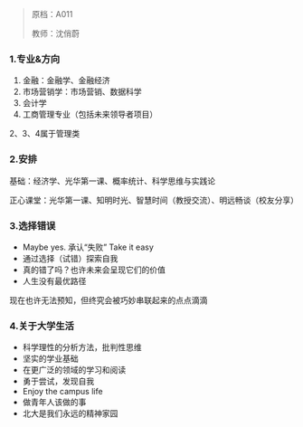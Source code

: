 > 原档：A011
>
> 教师：沈俏蔚

### 1.专业&方向

1. 金融：金融学、金融经济
2. 市场营销学：市场营销、数据科学
3. 会计学
4. 工商管理专业（包括未来领导者项目）

2、3、4属于管理类

### 2.安排

基础：经济学、光华第一课、概率统计、科学思维与实践论

正心课堂：光华第一课、知明时光、智慧时间（教授交流）、明远畅谈（校友分享）

### 3.选择错误

- Maybe yes. 承认“失败” Take it easy
- 通过选择（试错）探索自我
- 真的错了吗？也许未来会呈现它们的价值
- 人生没有最优路径

现在也许无法预知，但终究会被巧妙串联起来的点点滴滴

### 4.关于大学生活

- 科学理性的分析方法，批判性思维
- 坚实的学业基础
- 在更广泛的领域的学习和阅读
- 勇于尝试，发现自我
- Enjoy the campus life
- 做青年人该做的事
- 北大是我们永远的精神家园